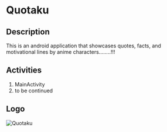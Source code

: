 # Quotaku
## Description
This is an android application that showcases quotes, facts, and motivational lines by anime characters........!!!
## Activities
1. MainActivity
2. to be continued

## Logo
![Quotaku](https://github.com/Harsh2504/Quotaku/assets/104843006/2560ef87-a419-4ec7-9b27-71f34d67bb44)
